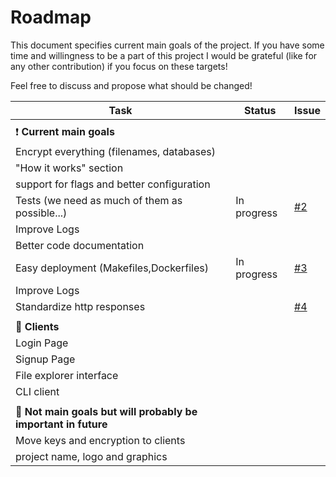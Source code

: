 # Roadmap
This document specifies current main goals of the project.
If you have some time and willingness to be a part of this project
I would be grateful (like for any other contribution) if you focus on these targets!

Feel free to discuss and propose what should be changed!

| Task | Status | Issue |
|------|--------|-------|
|||
|:exclamation: **Current main goals**
| Encrypt everything (filenames, databases)  
| "How it works" section
| support for flags and better configuration
| Tests  (we need as much of them as possible...) | In progress | [#2](https://github.com/noisersup/file-storage/issues/2) |
| Improve Logs 
| Better code documentation 
| Easy deployment (Makefiles,Dockerfiles) | In progress | [#3](https://github.com/noisersup/file-storage/issues/3) |
| Improve Logs 
| Standardize http responses | | [#4](https://github.com/noisersup/file-storage/issues/4) |
|||
|:space_invader: **Clients** 
| Login Page  
| Signup Page
| File explorer interface
| CLI client
|||
|**:pushpin: Not main goals but will probably be important in future**
| Move keys and encryption to clients
| project name, logo and graphics
